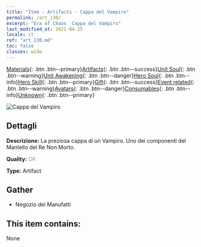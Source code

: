 ```yaml
---
title: "Item - Artifacts - Cappa del Vampiro"
permalink: /art_130/
excerpt: "Era of Chaos  Cappa del Vampiro"
last_modified_at: 2021-04-25
locale: it
ref: "art_130.md"
toc: false
classes: wide
---
```

 [Materials](/ItemsIT/){: .btn .btn--primary}[Artifacts](/ItemsIT/Artifacts/){: .btn .btn--success}[Unit Soul](/ItemsIT/UnitSoul/){: .btn .btn--warning}[Unit Awakening](/ItemsIT/UnitAwakening/){: .btn .btn--danger}[Hero Soul](/ItemsIT/HeroSoul/){: .btn .btn--info}[Hero Skill](/ItemsIT/HeroSkill/){: .btn .btn--primary}[Gift](/ItemsIT/Gift/){: .btn .btn--success}[Event related](/ItemsIT/Events/){: .btn .btn--warning}[Avatars](/ItemsIT/Avatars/){: .btn .btn--danger}[Consumables](/ItemsIT/Consumables/){: .btn .btn--info}[Unknown](/ItemsIT/Unknown/){: .btn .btn--primary}

 ![Cappa del Vampiro](/images/t/artifact_40322.png)

## Dettagli
 **Descrizione:** La preziosa cappa di un Vampiro. Uno dei componenti del Mantello del Re Non Morto.

 **Quality:** <span style="color: #DA70D6">OK</span>

 **Type:** Artifact

## Gather

*    Negozio dei Manufatti 

## This item contains:

  None

